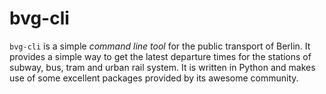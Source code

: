 # bvg-cli
`bvg-cli` is a simple *command line tool* for the public transport of Berlin. It provides a simple way to get the latest departure times for the stations of subway, bus, tram and urban rail system.
It is written in Python and makes use of some excellent packages provided by its awesome community.